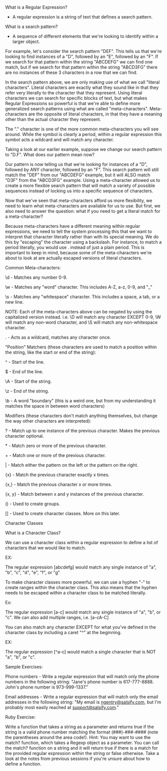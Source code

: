 What is a Regular Expression?
- A regular expression is a string of text that defines a search pattern.

What is a search pattern?
- A sequence of different elements that we're looking to identify within a larger object.

For example, let's consider the search pattern "DEF". This tells us that we're looking to find instances of a "D", followed by an "E", followed by an "F". If we search for that pattern within the string "ABCDEFG" we can find one match, but if we search for that pattern within the string "ABCD3FG" there are no instances of these 3 characters in a row that we can find.

In the search pattern above, we are only making use of what we call "literal characters". Literal characters are exactly what they sound like in that they refer very literally to the character that they represent. Using literal characters we can search for specific blocks of text, but what makes Regular Expressions so powerful is that we're able to define more generalized search patterns using what are called "meta-characters". Meta-characters are the opposite of literal characters, in that they have a meaning other than the actual character they represent.

The "." character is one of the more common meta-characters you will see around. While the symbol is clearly a period, within a regular expression this symbol acts a wildcard and will match any character.

Taking a look at our earlier example, suppose we change our search pattern to "D.F". What does our pattern mean now?

Our pattern is now telling us that we're looking for instances of a "D", followed by ANY character, followed by an "F". This search pattern will still match the "DEF" from our "ABCDEFG" example, but it will ALSO match "D3F" from the "ABCD3FG" example. Using a meta-character allowed us to create a more flexible search pattern that will match a variety of possible sequences instead of locking us into a specific sequence of characters.

Now that we've seen that meta-characters afford us more flexibility, we need to learn what meta-characters are available for us to use. But first, we also need to answer the question: what if you need to get a literal match for a meta-character?

Because meta-characters have a different meaning within regular expressions, we need to tell the system processing this that we want to interpret that character literally rather than with its special meaning. We do this by "escaping" the character using a backslash. For instance, to match a period literally, you would use \. instead of just a plain period. This is important to keep in mind, because some of the meta-characters we're about to look at are actually escaped versions of literal characters.

Common Meta-characters:

\d - Matches any number 0-9.

\w - Matches any "word" character. This includes A-Z, a-z, 0-9, and "_"

\s - Matches any "whitespace" character. This includes a space, a tab, or a new line.

NOTE: Each of the meta-characters above can be negated by using the capitalized version instead. i.e. \D will match any character EXCEPT 0-9, \W will match any non-word character, and \S will match any non-whitespace character.

. - Acts as a wildcard, matches any character once.

"Position" Matchers (these characters are used to match a position within the string, like the start or end of the string):

^ - Start of the line.

$ - End of the line.

\A - Start of the string.

\z - End of the string.

\b - A word "boundary" (this is a weird one, but from my understanding it matches the space in between word characters)

Modifiers (these characters don't match anything themselves, but change the way other characters are interpreted):

? - Match up to one instance of the previous character. Makes the previous character optional.

\* - Match zero or more of the previous character.

\+ - Match one or more of the previous character.

| - Match either the pattern on the left or the pattern on the right.

{x} - Match the previous character exactly x times.

{x,} - Match the previous character x or more times.

{x, y} - Match between x and y instances of the previous character.

() - Used to create groups.

[] - Used to create character classes. More on this later.

Character Classes

What is a Character Class?

We can use a character class within a regular expression to define a list of characters that we would like to match.

EX:

The regular expression [abcdefg] would match any single instance of "a", "b", "c", "d", "e", "f", or "g"


To make character classes more powerful, we can use a hyphen "-" to create ranges within the character class. This also means that the hyphen needs to be escaped within a character class to be matched literally.

Ex:

The regular expression [a-c] would match any single instance of "a", "b", or "c". We can also add multiple ranges, i.e. [a-cA-C]


You can also match any character EXCEPT for what you've defined in the character class by including a caret "^" at the beginning.

EX:

The regular expression [^a-c] would match a single character that is NOT "a", "b", or "c".


Sample Exercises:

Phone numbers - Write a regular expression that will match only the phone numbers in the following string: "Jane's phone number is 617-777-8888. John's phone number is 973-999-1337."

Email addresses - Write a regular expression that will match only the email addresses in the following string: "My email is ngentry@salsify.com, but I'm probably most easily reached at support@salsify.com."

Ruby Exercise:

Write a function that takes a string as a parameter and returns true if the string is a valid phone number matching the format (###)-###-#### (note the parentheses around the area code!). Hint: You may want to use the match? function, which takes a Regexp object as a parameter. You can call the match? function on a string and it will return true if there is a match for the provided regular expression within the string or false otherwise. Take a look at the notes from previous sessions if you're unsure about how to define a function.
